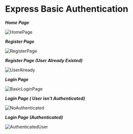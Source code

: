 # Express Basic Authentication

***Home Page***

![HomePage](https://user-images.githubusercontent.com/58453686/115875587-fc08de80-a40a-11eb-8576-679c239028a7.PNG)


***Register Page***

![RegisterPage](https://user-images.githubusercontent.com/58453686/115875625-07f4a080-a40b-11eb-8ebc-796bee608bb2.PNG)


***Register Page (User Already Existed)***

![UserAlready](https://user-images.githubusercontent.com/58453686/115875646-0c20be00-a40b-11eb-885c-a877ee3d816b.PNG)


***Login Page***

![BasicLoginPage](https://user-images.githubusercontent.com/58453686/115875670-117e0880-a40b-11eb-9686-06338269e5fc.PNG)


***Login Page ( User isn't Authenticated)***

![NoAuthenticated](https://user-images.githubusercontent.com/58453686/115875689-16db5300-a40b-11eb-9f1d-d939d2c4fbba.PNG)


***Login Page (Authenticated)***

![AuthenticatedUser](https://user-images.githubusercontent.com/58453686/115875702-1a6eda00-a40b-11eb-93a6-d7f1fa5a0305.PNG)

